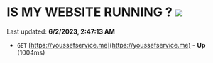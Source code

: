 # IS MY WEBSITE RUNNING ? [![](https://img.shields.io/static/v1?label=Sponsor&message=%E2%9D%A4&logo=GitHub&color=%23fe8e86)](https://github.com/sponsors/<username>)

Last updated: **6/2/2023, 2:47:13 AM**

- `GET` [https://youssefservice.me](https://youssefservice.me) - **Up** (1004ms)
